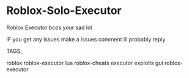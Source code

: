 # Roblox-Solo-Executor
Roblox Executor bcos your sad lol

IF you get any issues make a issues comment ill probably reply

TAGS;

roblox
roblox-executor
lua
roblox-cheats
executor
exploits
gui
roblox-executor
